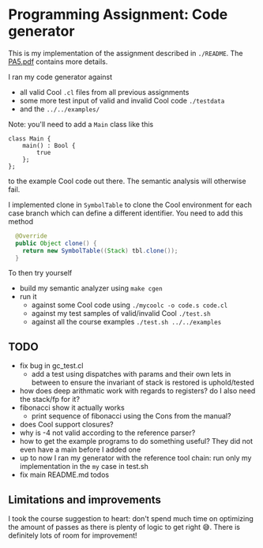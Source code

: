 # Programming Assignment: Code generator

This is my implementation of the assignment described in `./README`. The
[PA5.pdf](https://web.stanford.edu/class/cs143/handouts/PA4.pdf) contains more details.

I ran my code generator against

* all valid Cool `.cl` files from all previous assignments
* some more test input of valid and invalid Cool code `./testdata`
* and the `../../examples/`

Note: you'll need to add a `Main` class like this

```cool
class Main {
	main() : Bool {
		true
	};
};
```

to the example Cool code out there. The semantic analysis will otherwise fail.

I implemented clone in `SymbolTable` to clone the Cool environment for each case branch which
can define a different identifier. You need to add this method

```java
  @Override
  public Object clone() {
    return new SymbolTable((Stack) tbl.clone());
  }
```

To then try yourself

* build my semantic analyzer using `make cgen`
* run it
  * against some Cool code using `./mycoolc -o code.s code.cl`
  * against my test samples of valid/invalid Cool `./test.sh`
  * against all the course examples `./test.sh ../../examples`

## TODO

* fix bug in gc_test.cl
  * add a test using dispatches with params and their own lets in between to ensure the invariant of
    stack is restored is uphold/tested
* how does deep arithmatic work with regards to registers? do I also need the stack/fp for it?
* fibonacci show it actually works
  * print sequence of fibonacci using the Cons from the manual?
* does Cool support closures?
* why is -4 not valid according to the reference parser?
* how to get the example programs to do something useful? They did not even have a main before I
added one
* up to now I ran my generator with the reference tool chain: run only my implementation in the `my`
case in test.sh
* fix main README.md todos

## Limitations and improvements

I took the course suggestion to heart: don't spend much time on optimizing the amount of passes as
there is plenty of logic to get right 😅. There is definitely lots of room for improvement!

